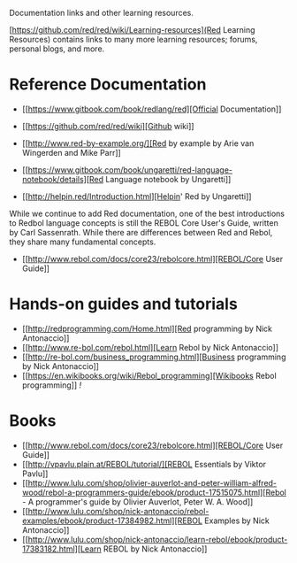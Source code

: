 Documentation links and other learning resources.

[https://github.com/red/red/wiki/Learning-resources](Red Learning Resources) contains links to many more learning resources; forums, personal blogs, and more.

# Reference Documentation
- [[https://www.gitbook.com/book/redlang/red][Official Documentation]]
- [[https://github.com/red/red/wiki][Github wiki]]
- [[http://www.red-by-example.org/][Red by example by Arie van Wingerden and Mike Parr]]

- [[https://www.gitbook.com/book/ungaretti/red-language-notebook/details][Red Language notebook by Ungaretti]]
- [[http://helpin.red/Introduction.html][Helpin' Red by Ungaretti]]

While we continue to add Red documentation, one of the best introductions to Redbol language concepts is still the REBOL Core User's Guide, written by Carl Sassenrath. While there are differences between Red and Rebol, they share many fundamental concepts.

- [[http://www.rebol.com/docs/core23/rebolcore.html][REBOL/Core User Guide]]

# Hands-on guides and tutorials
- [[http://redprogramming.com/Home.html][Red programming by Nick Antonaccio]]
- [[http://www.re-bol.com/rebol.html][Learn Rebol by Nick Antonaccio]]
- [[http://re-bol.com/business_programming.html][Business programming by Nick Antonaccio]]
- [[https://en.wikibooks.org/wiki/Rebol_programming][Wikibooks Rebol programming]] *!*

# Books
- [[http://www.rebol.com/docs/core23/rebolcore.html][REBOL/Core User Guide]]
- [[http://vpavlu.plain.at/REBOL/tutorial/][REBOL Essentials by Viktor Pavlu]]
- [[http://www.lulu.com/shop/olivier-auverlot-and-peter-william-alfred-wood/rebol-a-programmers-guide/ebook/product-17515075.html][Rebol - A programmer's guide by Olivier Auverlot, Peter W. A. Wood]]
- [[http://www.lulu.com/shop/nick-antonaccio/rebol-examples/ebook/product-17384982.html][REBOL Examples by Nick Antonaccio]]
- [[http://www.lulu.com/shop/nick-antonaccio/learn-rebol/ebook/product-17383182.html][Learn REBOL by Nick Antonaccio]]

